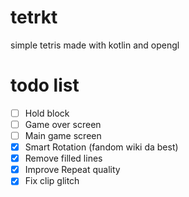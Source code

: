 # tetrkt
simple tetris made with kotlin and opengl

# todo list
- [ ] Hold block
- [ ] Game over screen
- [ ] Main game screen
- [x] Smart Rotation (fandom wiki da best)
- [x] Remove filled lines
- [x] Improve Repeat quality
- [x] Fix clip glitch
